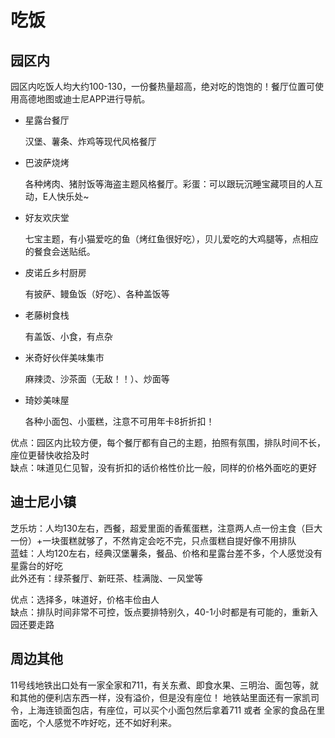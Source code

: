 # 吃饭

## 园区内
园区内吃饭人均大约100-130，一份餐热量超高，绝对吃的饱饱的！餐厅位置可使用高德地图或迪士尼APP进行导航。

- 星露台餐厅

  汉堡、薯条、炸鸡等现代风格餐厅

- 巴波萨烧烤
  
  各种烤肉、猪肘饭等海盗主题风格餐厅。彩蛋：可以跟玩沉睡宝藏项目的人互动，E人快乐处~

- 好友欢庆堂
  
  七宝主题，有小猫爱吃的鱼（烤红鱼很好吃），贝儿爱吃的大鸡腿等，点相应的餐食会送贴纸。

- 皮诺丘乡村厨房

    有披萨、鳗鱼饭（好吃）、各种盖饭等

- 老藤树食栈

  有盖饭、小食，有点杂

- 米奇好伙伴美味集市

  麻辣烫、沙茶面（无敌！！）、炒面等

- 琦妙美味屋

  各种小面包、小蛋糕，注意不可用年卡8折折扣！

优点：园区内比较方便，每个餐厅都有自己的主题，拍照有氛围，排队时间不长，座位更替快收拾及时 \
缺点：味道见仁见智，没有折扣的话价格性价比一般，同样的价格外面吃的更好

## 迪士尼小镇
芝乐坊：人均130左右，西餐，超爱里面的香蕉蛋糕，注意两人点一份主食（巨大一份）+一块蛋糕就够了，不然肯定会吃不完，只点蛋糕自提好像不用排队 \
蓝蛙：人均120左右，经典汉堡薯条，餐品、价格和星露台差不多，个人感觉没有星露台的好吃 \
此外还有：绿茶餐厅、新旺茶、桂满陇、一风堂等

优点：选择多，味道好，价格丰俭由人 \
缺点：排队时间非常不可控，饭点要排特别久，40-1小时都是有可能的，重新入园还要走路

## 周边其他
11号线地铁出口处有一家全家和711，有关东煮、即食水果、三明治、面包等，就和其他的便利店东西一样，没有溢价，但是没有座位！
地铁站里面还有一家凯司令，上海连锁面包店，有座位，可以买个小面包然后拿着711 或者 全家的食品在里面吃，个人感觉不咋好吃，还不如好利来。

